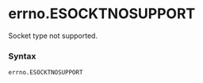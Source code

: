 # errno.ESOCKTNOSUPPORT

Socket type not supported.

### Syntax

```python
errno.ESOCKTNOSUPPORT
```

